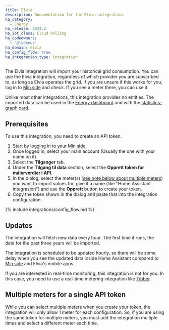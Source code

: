 ```yaml
---
title: Elvia
description: Documentation for the Elvia integration.
ha_category:
  - Energy
ha_release: 2024.2
ha_iot_class: Cloud Polling
ha_codeowners:
  - '@ludeeus'
ha_domain: elvia
ha_config_flow: true
ha_integration_type: integration
---
```


The Elvia integration will import your historical grid consumption.
You can use the Elvia integration, regardless of which provider you are subscribed to, as long as Elvia operates the grid. If you are unsure if this works for you, log in to [Min side](https://www.elvia.no/logg-inn/) and check. If you see a meter there, you can use it.

Unlike most other integrations, this integration provides no entities. The imported data can be used in the [Energy dashboard](/docs/energy/) and with the [statistics-graph card](/dashboards/statistics-graph/).

## Prerequisites

To use this integration, you need to create an API token.

1. Start by logging in to your [Min side](https://www.elvia.no/logg-inn/).
2. Once logged in, select your main account (Usually the one with your name on it).
3. Select the **Tilganger** tab.
4. Under the **Tilgang til data** section, select the **Opprett token for målerverdier i API**.
5. In the dialog, select the meter(s) ([see note below about multiple meters](#multiple-meters-for-a-single-api-token)) you want to import values for, give it a name (like "Home Assistant integrasjon") and use the **Opprett** button to create your token.
6. Copy the token shown in the dialog and paste that into the integration configuration.

{% include integrations/config_flow.md %}

## Updates

The integration will fetch new data every hour.
The first time it runs, the data for the past three years will be imported.

The integration is scheduled to be updated hourly, so there will be some delay when you see the updated data inside Home Assistant compared to [Min side](https://www.elvia.no/logg-inn/) and Elvia's mobile apps.

If you are interested in real-time monitoring, this integration is not for you. In this case, you need to use a real-time metering integration like [Tibber](/integrations/tibber/).

## Multiple meters for a single API token

While you can select multiple meters when you create your token, the integration will only allow 1 meter for each configuration.
So, if you are using the same token for multiple meters, you must add the integration multiple times and select a different meter each time.
